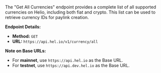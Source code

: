The "Get All Currencies" endpoint provides a complete list of all supported currencies on Helio, including both fiat and crypto. This list can be used to retrieve currency IDs for paylink creation.

**Endpoint Details:**
*   **Method:** `GET`
*   **URL:** `https://api.hel.io/v1/currency/all`

**Note on Base URLs:**
*   For **mainnet**, use `https://api.hel.io` as the Base URL.
*   For **testnet**, use `https://api.dev.hel.io` as the Base URL.